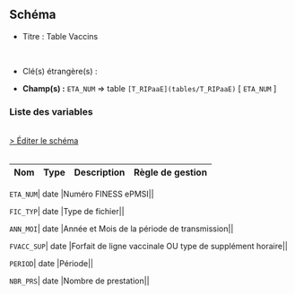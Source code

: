 ## Schéma


- Titre : Table Vaccins
<br />



- Clé(s) étrangère(s) : <br />

- **Champ(s) :** `ETA_NUM`
  => table `[T_RIPaaE](tables/T_RIPaaE)` [ `ETA_NUM` ]<br />

 
### Liste des variables
<br />
<div>
    <a href="https://gitlab.com/healthdatahub/applications-du-hdh/schema-snds/-/tree/master/schemas/PMSI RIP/T_RIPaaSUP_VAC.json"
       target="_blank" rel="noopener noreferrer">> Éditer le schéma</a>
</div>
<br />

Nom | Type | Description | Règle de gestion
-|-|-|-



`ETA_NUM`| date |Numéro FINESS ePMSI||

`FIC_TYP`| date |Type de fichier||

`ANN_MOI`| date |Année et Mois  de la période de transmission||

`FVACC_SUP`| date |Forfait de ligne vaccinale OU type de supplément horaire||

`PERIOD`| date |Période||

`NBR_PRS`| date |Nombre de prestation||

